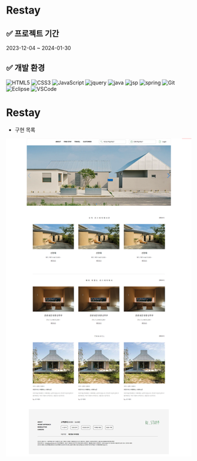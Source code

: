 # Restay

## ✅ 프로젝트 기간
2023-12-04 ~ 2024-01-30

## ✅ 개발 환경
![HTML5](https://img.shields.io/badge/-HTML5-F05032?style=for-the-badge&logo=html5&labelColor=000000)
![CSS3](https://img.shields.io/badge/-CSS3-007ACC?style=for-the-badge&logo=css3&labelColor=000000&logoColor=007ACC)
![JavaScript](https://img.shields.io/badge/JavaScript-F7DF1E?style=for-the-badge&logo=javascript&labelColor=000000&color=F7DF1E)
![jquery](https://img.shields.io/badge/jquery-0769AD?style=for-the-badge&logo=jquery&labelColor=000000&color=0769AD)
![java](https://img.shields.io/badge/java-78A083?style=for-the-badge&logo=java&labelColor=000000)
![jsp](https://img.shields.io/badge/jsp-41644A?style=for-the-badge&logo=jsp&labelColor=000000)
![spring](https://img.shields.io/badge/spring-6DB33F?style=for-the-badge&logo=spring&labelColor=000000)
![Git](https://img.shields.io/badge/-Git-F05032?style=for-the-badge&logo=git&labelColor=000000)
![Eclipse](https://img.shields.io/badge/-Eclipse-2C2255?style=for-the-badge&logo=Eclipse&labelColor=000000)
![VSCode](https://img.shields.io/badge/-VSCode-2C2255?style=for-the-badge&logo=visualstudio&labelColor=000000)

# Restay

* 구현 목록

![Re:Stay](https://github.com/ywlee202303/myProject/blob/main/Restay/src/main/webapp/resources/img/RestayMainPage.png)
